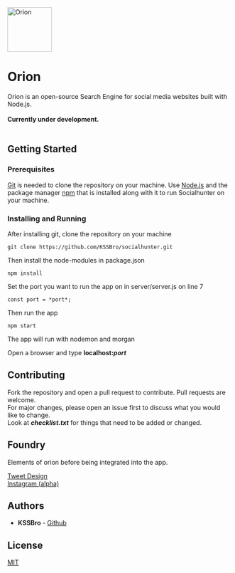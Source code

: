 <img alt="Orion" src="https://raw.githubusercontent.com/KSSBro/socialhunter/master/public/images/logo.png" height="100">

# Orion

Orion is an open-source Search Engine for social media websites built with Node.js.
<br/>
<br/>
**Currently under development.**
<br/>
<br/>


## Getting Started

### Prerequisites

[Git](https://git-scm.com/) is needed to clone the repository on your machine.
Use [Node.js](https://nodejs.org/en/download/) and the package manager [npm](https://www.npmjs.com/get-npm) that is installed along with it to run Socialhunter on your machine.

### Installing and Running

After installing git, clone the repository on your machine

```
git clone https://github.com/KSSBro/socialhunter.git
```

Then install the node-modules in package.json

```
npm install
```

Set the port you want to run the app on in server/server.js on line 7

```
const port = *port*;
```

Then run the app

```
npm start
```

The app will run with nodemon and morgan

Open a browser and type **localhost:_port_**

## Contributing

Fork the repository and open a pull request to contribute.
Pull requests are welcome.<br/>For major changes, please open an issue first to discuss what you would like to change.<br/>Look at **_checklist.txt_** for things that need to be added or changed.

## Foundry

Elements of orion before being integrated into the app.
<br/>

[Tweet Design](https://kssbro.github.io/socialhunter/foundry/tweet-design)<br/>[Instagram (alpha)](https://kssbro.github.io/socialhunter/foundry/instagram)

## Authors

- **KSSBro** - [Github](https://github.com/KSSBro)

## License

[MIT](https://choosealicense.com/licenses/mit/)
